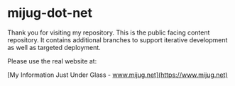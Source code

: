 # mijug-dot-net

Thank you for visiting my repository. This is the public facing content repository. It contains additional branches to support iterative development as well as targeted deployment.

Please use the real website at:

[My Information Just Under Glass - www.mijug.net](https://www.mijug.net)

